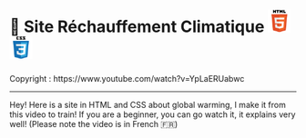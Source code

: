 <h1>🔱 Site Réchauffement Climatique <a href="https://www.python.org" target="_blank" rel="noreferrer"> <a href="https://www.w3.org/html/" target="_blank" rel="noreferrer"> <img src="https://raw.githubusercontent.com/devicons/devicon/master/icons/html5/html5-original-wordmark.svg" alt="html5" width="40" height="40"/></a><a href="https://www.w3schools.com/css/" target="_blank" rel="noreferrer"> <img src="https://raw.githubusercontent.com/devicons/devicon/master/icons/css3/css3-original-wordmark.svg" alt="css3" width="40" height="40"/></a></h1>

<p>Copyright : https://www.youtube.com/watch?v=YpLaERUabwc</p>

<hr>
  
  <p>Hey! Here is a site in HTML and CSS about global warming, I make it from this video to train! If you are a beginner, you can go watch it, it explains very well! (Please note the video is in French 🇫🇷)</p>
